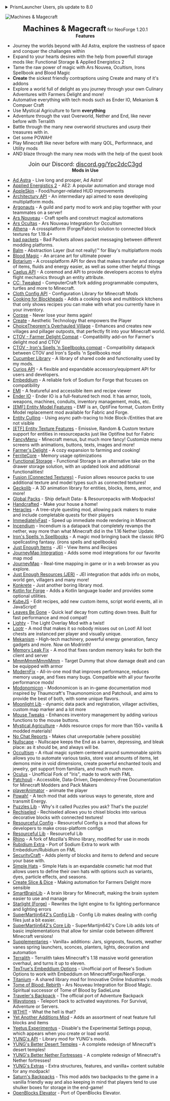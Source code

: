<details>
<summary>PrismLauncher Users, pls update to 8.0</summary>
This modpack is made with NeoForge, and PrismLauncher versions prior to 8.0 doesn't support this.
When using an oudated launcher the launcher might just download forge og nothing at all, and i cannot guarantee that the modpack will work in such cases.
Please update the launcher :D
</details>

![Machines & Magecraft](https://web-static.sebsa.dk/spellbook-dev/Machines-Magecraft-Title.png)
<center><span><strong><font size=5>Machines & Magecraft</font></strong> for NeoForge 1.20.1</span></center>
<center><span><strong>Features</strong></span></center>

- Journey the worlds beyond with Ad Astra, explore the vastness of space and conquer the challanges within
- Expand to your hearts desires with the help from powerfull storage mods like: Functional Storage & Applied Energistics 2
- Tame the raw power of magic with Ars Nouvea, Ocultism, Irons Spellbook and Blood Magic
- **Create** the sickest friendly contraptions using Create and many of it's addons
- Explore a world full of delight as you journey through your own Culinary Adventures with Farmers Delight and more!
- Automative everything with tech mods such as Ender IO, Mekanism & Compuer Craft
- Use Mystical Agriculture to farm **everything**
- Adventure through the vast Overworld, Nether and End, like never before with Terralith
- Battle through the many new overworld structures and usurp their treasures with in.
- Get some POWAH!
- Play Minecraft like never before with many QOL, Performnace, and Utility mods
- AND blaze through the many new mods with the help of the quest book

<center><span><font size=4>Join our Discord: <a href="discord.gg/Ypc2dcC3gd">discord.gg/Ypc2dcC3gd</a></font></span></center>
<center><span><strong>Mods in Use</strong></span></center>

- [Ad Astra](https://modrinth.com/mod/3ufwT9JF) - Live long and prosper, Ad Astra!
- [Applied Energistics 2](https://modrinth.com/mod/XxWD5pD3) - AE2: A popular automation and storage mod
- [AppleSkin](https://modrinth.com/mod/EsAfCjCV) - Food/hunger-related HUD improvements
- [Architectury API](https://modrinth.com/mod/lhGA9TYQ) - An intermediary api aimed to ease developing multiplatform mods.
- [Argonauts](https://modrinth.com/mod/bb2EpKpx) - A guild and party mod to work and play together with your teammates on a server!
- [Ars Nouveau](https://modrinth.com/mod/TKB6INcv) - Craft spells and construct magical automations
- [Ars Ocultas](https://modrinth.com/mod/Tsw8vbks) - Ars Nouveau Integration for Occultism
- [Athena](https://modrinth.com/mod/b1ZV3DIJ) - A crossplatform (Forge/Fabric) solution to connected block textures for 1.19.4+
- [bad packets](https://modrinth.com/mod/ftdbN0KK) - Bad Packets allows packet messaging between different modding platforms.
- [Balm](https://modrinth.com/mod/MBAkmtvl) - Abstraction Layer (but not really)™ for Blay's multiplatform mods
- [Blood Magic](https://modrinth.com/mod/PbNc6qBY) - An arcane art for ultimate power
- [Botarium](https://modrinth.com/mod/2u6LRnMa) - A crossplatform API for devs that makes transfer and storage of items, fluids and energy easier, as well as some other helpful things
- [Caelus API](https://modrinth.com/mod/40FYwb4z) - A coremod and API to provide developers access to elytra flight mechanics through an entity attribute.
- [CC: Tweaked](https://modrinth.com/mod/gu7yAYhd) - ComputerCraft fork adding programmable computers, turtles and more to Minecraft.
- [Cloth Config API](https://modrinth.com/mod/9s6osm5g) - Configuration Library for Minecraft Mods
- [Cooking for Blockheads](https://modrinth.com/mod/vJnhuDde) - Adds a cooking book and multiblock kitchens that only shows recipes you can make with what you currently have in your inventory.
- [Corpse](https://modrinth.com/mod/WrpuIfhw) - Never lose your items again!
- [Create](https://modrinth.com/mod/LNytGWDc) - Aesthetic Technology that empowers the Player
- [ChoiceTheorem's Overhauled Village](https://modrinth.com/mod/fgmhI8kH) - Enhances and creates new villages and pillager outposts, that perfectly fit into your Minecraft world.
- [CTOV - Farmer Delight Compat](https://modrinth.com/mod/CdRC4fyI) - Compatibility add-on for Farmer's delight mod and CTOV 
- [CTOV - Iron's Spells 'n Spellbooks compat](https://modrinth.com/mod/B8XiXauo) - Compatibility datapack between CTOV and Iron's Spells 'n Spellbooks mod
- [Cucumber Library](https://modrinth.com/mod/Rw1NrDzF) - A library of shared code and functionality used by my mods.
- [Curios API](https://modrinth.com/mod/vvuO3ImH) - A flexible and expandable accessory/equipment API for users and developers.
- [Embeddium](https://modrinth.com/mod/sk9rgfiA) - A reliable fork of Sodium for Forge that focuses on compatibility
- [EMI](https://modrinth.com/mod/fRiHVvU7) - A featureful and accessible item and recipe viewer
- [Ender IO](https://modrinth.com/mod/49ZofO4f) -  Ender IO is a full-featured tech mod. It has armor, tools, weapons, machines, conduits, inventory management, mobs, etc. 
- [[EMF] Entity Model Features](https://modrinth.com/mod/4I1XuqiY) - EMF is an, OptiFine format, Custom Entity Model replacement mod available for Fabric and Forge.
- [Entity Culling](https://modrinth.com/mod/NNAgCjsB) - Using async path-tracing to hide Block-/Entities that are not visible
- [[ETF] Entity Texture Features](https://modrinth.com/mod/BVzZfTc1) - Emissive, Random & Custom texture support for entities in resourcepacks just like Optifine but for Fabric
- [FancyMenu](https://modrinth.com/mod/Wq5SjeWM) - Minecraft menus, but much more fancy! Customize menu screens with animations, buttons, texts, images and more!
- [Farmer's Delight](https://modrinth.com/mod/R2OftAxM) - A cozy expansion to farming and cooking!
- [FerriteCore](https://modrinth.com/mod/uXXizFIs) - Memory usage optimizations
- [Functional Storage](https://modrinth.com/mod/cO40ZIg3) - Functional Storage is an alternative take on the drawer storage solution, with an updated look and additional functionalities!
- [Fusion (Connected Textures)](https://modrinth.com/mod/p19vrgc2) - Fusion allows resource packs to use additional texture and model types such as connected textures!
- [Geckolib](https://modrinth.com/mod/8BmcQJ2H) - A 3D animation library for entities, blocks, items, armor, and more!
- [Global Packs](https://modrinth.com/mod/NRLPy2mk) - Ship default Data- & Resourcepacks with Modpacks!
- [Handcrafted](https://modrinth.com/mod/pJmCFF0p) - Make your house a home!
- [Heracles](https://modrinth.com/mod/lo90fZoB) - A tree-style questing mod, allowing pack makers to make and include completable quests for their players
- [ImmediatelyFast](https://modrinth.com/mod/5ZwdcRci) - Speed up immediate mode rendering in Minecraft
- [Incendium](https://modrinth.com/mod/ZVzW5oNS) - Incendium is a datapack that completely revamps the nether, way more than what Minecraft did in the 1.16 Nether Update.
- [Iron's Spells 'n Spellbooks](https://modrinth.com/mod/s4OWxYQQ) - A magic mod bringing back the classic RPG spellcasting fantasy. (irons spells and spellbooks)
- [Just Enough Items](https://modrinth.com/mod/u6dRKJwZ) - JEI - View Items and Recipes
- [JourneyMap Integration](https://modrinth.com/mod/M1ZKbfkJ) - Adds some mod integrations for our favorite map mod
- [JourneyMap](https://modrinth.com/mod/lfHFW1mp) - Real-time mapping in game or in a web browser as you explore.
- [Just Enough Resources (JER)](https://modrinth.com/mod/uEfK2CXF) - JEI integration that adds info on mobs, world gen, villagers and many more!
- [Konkrete](https://modrinth.com/mod/J81TRJWm) - Just another boring library mod.
- [Kotlin for Forge](https://modrinth.com/mod/ordsPcFz) - Adds a Kotlin language loader and provides some optional utilities.
- [KubeJS](https://modrinth.com/mod/umyGl7zF) - Edit recipes, add new custom items, script world events, all in JavaScript!
- [Leaves Be Gone](https://modrinth.com/mod/AVq17PqV) - Quick leaf decay from cutting down trees. Built for fast performance and mod compat!
- [Lighty](https://modrinth.com/mod/yjvKidNM) - The Light Overlay Mod with a twist!
- [Lootr](https://modrinth.com/mod/EltpO5cN) - A mod that makes it so nobody misses out on Loot! All loot chests are instanced per player and visually unique.
- [Mekanism](https://modrinth.com/mod/Ce6I4WUE) - High-tech machinery, powerful energy generation, fancy gadgets and more. Now on Modrinth!
- [Memory Leak Fix](https://modrinth.com/mod/NRjRiSSD) - A mod that fixes random memory leaks for both the client and server
- [MmmMmmMmmMmm](https://modrinth.com/mod/Adega8YN) - Target Dummy that show damage dealt and can be equipped with armor
- [ModernFix](https://modrinth.com/mod/nmDcB62a) - All-in-one mod that improves performance, reduces memory usage, and fixes many bugs. Compatible with all your favorite performance mods!
- [Modonomicon](https://modrinth.com/mod/692GClaE) - Modonomicon is an in-game documentation mod inspired by Thaumcraft's Thaumonomicon and Patchouli, and aims to provide the best of both, with some unique flavors.
- [Moonlight Lib](https://modrinth.com/mod/twkfQtEc) - dynamic data pack and registration, villager activities, custom map marker and a lot more
- [Mouse Tweaks](https://modrinth.com/mod/aC3cM3Vq) - Enhances inventory management by adding various functions to the mouse buttons. 
- [Mystical Agriculture](https://modrinth.com/mod/C95ReXie) - Adds resource crops for more than 150+ vanilla & modded materials!
- [No Chat Reports](https://modrinth.com/mod/qQyHxfxd) - Makes chat unreportable (where possible)
- [Nullscape](https://modrinth.com/mod/LPjGiSO4) - Nullscape keeps the End as a barren, depressing, and bleak place: as it should be, and always will be.
- [Occultism](https://modrinth.com/mod/sbJh4AZw) - A ritual magic system centered around summonable spirits allows you to automate various tasks, store vast amounts of items, let demons mine in void dimensions, create powerful enchanted tools and jewelry, get support from familiars, and much much more.
- [Oculus](https://modrinth.com/mod/GchcoXML) - Unofficial Fork of "Iris", made to work with FML
- [Patchouli](https://modrinth.com/mod/nU0bVIaL) - Accessible, Data-Driven, Dependency-Free Documentation for Minecraft Modders and Pack Makers
- [playerAnimator](https://modrinth.com/mod/gedNE4y2) - animate the player
- [Powah!](https://modrinth.com/mod/KZO4S4DO) - A tech mod that adds various ways to generate, store and transmit Energy.
- [Puzzles Lib](https://modrinth.com/mod/QAGBst4M) - Why's it called Puzzles you ask? That's the puzzle!
- [Rechiseled](https://modrinth.com/mod/B0g2vT6l) - Rechiseled allows you to chisel blocks into various decorative blocks with connected textures!
- [Resourceful Config](https://modrinth.com/mod/M1953qlQ) - Resourceful Config is a mod that allows for developers to make cross-platform configs
- [Resourceful Lib](https://modrinth.com/mod/G1hIVOrD) - Resourceful Lib
- [Rhino](https://modrinth.com/mod/sk9knFPE) - A fork of Mozilla's Rhino library, modified for use in mods
- [Rubidium Extra](https://modrinth.com/mod/oY2B1pjg) - Port of Sodium Extra to work with Embeddium/Rubidium on FML
- [SecurityCraft](https://modrinth.com/mod/v8jzRtAt) - Adds plenty of blocks and items to defend and secure your base with.
- [Simple Hats](https://modrinth.com/mod/iSkQCp6b) - Simple Hats is an expandable cosmetic hat mod that allows users to define their own hats with options such as variants, dyes, particle effects, and seasons.
- [Create Slice & Dice](https://modrinth.com/mod/GmjmRQ0A) - Making automation for Farmers Delight more sensible
- [SmartBrainLib](https://modrinth.com/mod/PuyPazRT) - A brain library for Minecraft, making the brain system easier to use and manage
- [Starlight (Forge)](https://modrinth.com/mod/iRfIGC1s) - Rewrites the light engine to fix lighting performance and lighting errors
- [SuperMartijn642's Config Lib](https://modrinth.com/mod/LN9BxssP) - Config Lib makes dealing with config files just a bit easier.
- [SuperMartijn642's Core Lib](https://modrinth.com/mod/rOUBggPv) - SuperMartijn642's Core Lib adds lots of basic implementations that allow for similar code between different Minecraft versions!
- [Supplementaries](https://modrinth.com/mod/fFEIiSDQ) - Vanilla+ additions: Jars, signposts, faucets, weather vanes spring launchers, sconces, planters, lights, decoration and automation
- [Terralith](https://modrinth.com/mod/8oi3bsk5) - Terralith takes Minecraft's 1.18 massive world generation overhaul, and turns it up to eleven.
- [TexTrue's Embeddium Options](https://modrinth.com/mod/S1tndFDa) - Unofficial port of Reese's Sodium Options to work with Embeddium on MinecraftForge/NeoForge.
- [Titanium](https://modrinth.com/mod/1Ro7m06l) - A shared library mod for Innovative Online Industries's mods
- [Tome of Blood: Rebirth](https://modrinth.com/mod/W5NORTN9) - Ars Nouveau Integration for Blood Magic. Spiritual successor of Tome of Blood by SadieLuna
- [Traveler's Backpack](https://modrinth.com/mod/rlloIFEV) - The official port of Adventure Backpack
- [Waystones](https://modrinth.com/mod/LOpKHB2A) - Teleport back to activated waystones. For Survival, Adventure or Servers.
- [WTHIT](https://modrinth.com/mod/6AQIaxuO) - What the hell is that?
- [Yet Another Additions Mod](https://modrinth.com/mod/avq72s6C) - Adds an assortment of neat feature full blocks and items
- [Yeetus Experimentus](https://modrinth.com/mod/HaaH232J) - Disable's the Experimental Settings popup, which appears when you create or load world.
- [YUNG's API](https://modrinth.com/mod/Ua7DFN59) - Library mod for YUNG's mods.
- [YUNG's Better Desert Temples](https://modrinth.com/mod/XNlO7sBv) - A complete redesign of Minecraft's desert temples!
- [YUNG's Better Nether Fortresses](https://modrinth.com/mod/Z2mXHnxP) - A complete redesign of Minecraft's Nether fortresses!
- [YUNG's Extras](https://modrinth.com/mod/ZYgyPyfq) - Extra structures, features, and vanilla+ content suitable for any modpack!
- [Saturn's Backpacks](https://modrinth.com/mod/u1PoOw3n) - This mod adds two backpacks to the game in a vanilla friendly way and also keeping in mind that players tend to use shulker boxes for storage in the end-game!
- [OpenBlocks Elevator](https://www.curseforge.com/minecraft/mc-mods/openblocks-elevator) - Port of OpenBlocks Elevator.